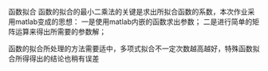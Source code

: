 函数拟合
函数的拟合的最小二乘法的关键是求出所拟合函数的系数，本次作业采用matlab变成的思想：
一是使用matlab内嵌的函数求出参数；
二是进行简单的矩阵运算来得出所需要的参数解；


函数的拟合所处理的方法需要适中，多项式拟合不一定次数越高越好，特殊函数拟合所得得出的结论也稍有误差

